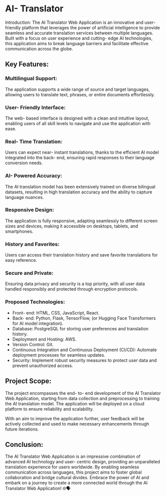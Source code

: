 # AI- Translator
Introduction:
The AI Translator Web Application is an innovative and user- friendly platform that leverages the power of artificial intelligence to provide seamless and accurate translation services between multiple languages. Built with a focus on user experience and cutting- edge AI technologies, this application aims to break language barriers and facilitate effective communication across the globe.

## Key Features:

### Multilingual Support:
  The application supports a wide range of source and target languages, allowing users to translate text, phrases, or entire documents effortlessly.
  
### User- Friendly Interface:
  The web- based interface is designed with a clean and intuitive layout, enabling users of all skill levels to navigate and use the application with ease.
  
### Real- Time Translation:
  Users can expect near- instant translations, thanks to the efficient AI model integrated into the back- end, ensuring rapid responses to their language conversion needs.
  
### AI- Powered Accuracy:
  The AI translation model has been extensively trained on diverse bilingual datasets, resulting in high translation accuracy and the ability to capture language nuances.
  
### Responsive Design:
  The application is fully responsive, adapting seamlessly to different screen sizes and devices, making it accessible on desktops, tablets, and smartphones.
  
### History and Favorites:
  Users can access their translation history and save favorite translations for easy reference.
  
### Secure and Private:
  Ensuring data privacy and security is a top priority, with all user data handled responsibly and protected through encryption protocols.

### Proposed Technologies:

- Front- end: HTML, CSS, JavaScript, React.
- Back- end: Python, Flask, TensorFlow, (or Hugging Face Transformers for AI model integration).
- Database: PostgreSQL for storing user preferences and translation history.
- Deployment and Hosting: AWS.
- Version Control: Git.
- Continuous Integration and Continuous Deployment (CI/CD): Automate deployment processes for seamless updates.
- Security: Implement robust security measures to protect user data and prevent unauthorized access.
## Project Scope:
The project encompasses the end- to- end development of the AI Translator Web Application, starting from data collection and preprocessing to training the AI translation model. The application will be deployed on a cloud platform to ensure reliability and scalability.

With an aim to improve the application further, user feedback will be actively collected and used to make necessary enhancements through future iterations.

## Conclusion:
The AI Translator Web Application is an impressive combination of advanced AI technology and user- centric design, providing an unparalleled translation experience for users worldwide. By enabling seamless communication across languages, this project aims to foster global collaboration and bridge cultural divides. Embrace the power of AI and embark on a journey to create a more connected world through the AI Translator Web Application! 🌐🗣️




